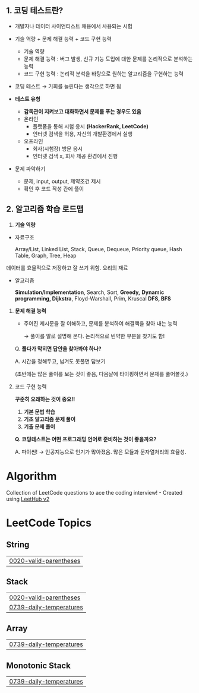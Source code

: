 ## 1. 코딩 테스트란?

- 개발자나 데이터 사이언티스트 채용에서 사용되는 시험
- 기술 역량 + 문제 해결 능력 + 코드 구현 능력
    - 기술 역량
    - 문제 해결 능력 : 버그 발생, 신규 기능 도입에 대한 문제를 논리적으로 분석하는 능력
    - 코드 구현 능력 : 논리적 분석을 바탕으로 원하는 알고리즘을 구현하는 능력
- 코딩 테스트 → 기회를 늘린다는 생각으로 하면 됨
- **테스트 유형**
    - **감독관이 지켜보고 대화하면서 문제를 푸는 경우도 있음**
    - 온라인
        - 플랫폼을 통해 시험 응시 **(HackerRank, LeetCode)**
        - 인터넷 검색을 허용, 자신의 개발환경에서 실행
    - 오프라인
        - 회사(시험장) 방문 응시
        - 인터넷 검색 x, 회사 제공 환경에서 진행

- 문제 파악하기
    - 문제, input, output, 제약조건 제시
    - 확인 후 코드 작성 칸에 풀이
## 2. 알고리즘 학습 로드맵

1. **기술 역량**

- 자료구조
    
    Array/List, Linked List, 
    Stack, Queue, Dequeue, 
    Priority queue, Hash Table,
    Graph, Tree, Heap
    

데이터를 효율적으로 저장하고 잘 쓰기 위함. 요리의 재료

- 알고리즘
    
    **Simulation/Implementation**,
    Search, Sort, **Greedy,**
    **Dynamic programming, Dijkstra**, 
    Floyd-Warshall, Prim, Kruscal
    **DFS, BFS**
    
1. **문제 해결 능력**
    - 주어진 제시문을 잘 이해하고, 문제를 분석하여 해결책을 찾아 내는 능력
        
        → 풀이를 말로 설명해 본다. 논리적으로 빈약한 부분을 찾기도 함!
        
    
    Q. **풀다가 막히면 답안을 찾아봐야 하나?**
    
    A. 시간을 정해두고, 넘겨도 못풀면 답보기 
    
    (초반에는 많은 풀이를 보는 것이 좋음, 다음날에 타이핑하면서 문제를 풀어볼것.)
    
2. 코드 구현 능력
    
    **꾸준히 오래하는 것이 중요!!**
    
    1. **기본 문법 학습**
    2. **기초 알고리즘 문제 풀이**
    3. **기출 문제 풀이**
    
    **Q. 코딩테스트는 어떤 프로그래밍 언어로 준비하는 것이 좋을까요?**
    
    A. 파이썬! → 인공지능으로 인기가 많아졌음. 많은 모듈과 문자열처리의 효율성.

# Algorithm
Collection of LeetCode questions to ace the coding interview! - Created using [LeetHub v2](https://github.com/arunbhardwaj/LeetHub-2.0)

<!---LeetCode Topics Start-->
# LeetCode Topics
## String
|  |
| ------- |
| [0020-valid-parentheses](https://github.com/lee-JunR/Algorithm/tree/master/0020-valid-parentheses) |
## Stack
|  |
| ------- |
| [0020-valid-parentheses](https://github.com/lee-JunR/Algorithm/tree/master/0020-valid-parentheses) |
| [0739-daily-temperatures](https://github.com/lee-JunR/Algorithm/tree/master/0739-daily-temperatures) |
## Array
|  |
| ------- |
| [0739-daily-temperatures](https://github.com/lee-JunR/Algorithm/tree/master/0739-daily-temperatures) |
## Monotonic Stack
|  |
| ------- |
| [0739-daily-temperatures](https://github.com/lee-JunR/Algorithm/tree/master/0739-daily-temperatures) |
<!---LeetCode Topics End-->